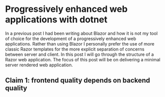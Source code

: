 Progressively enhanced web applications with dotnet
=====================================

In a previous post I had been writing about Blazor and how it is not my tool of choice for the development of a progressively enhanced web applications. Rather than using Blazor I personally prefer the use of more classic Razor templates for the more explicit separation of concerns between server and client. In this post I will go through the structure of a Razor web application. The focus of this post will be on delivering a minimal server rendered web application.

## Claim 1: frontend quality depends on backend quality
